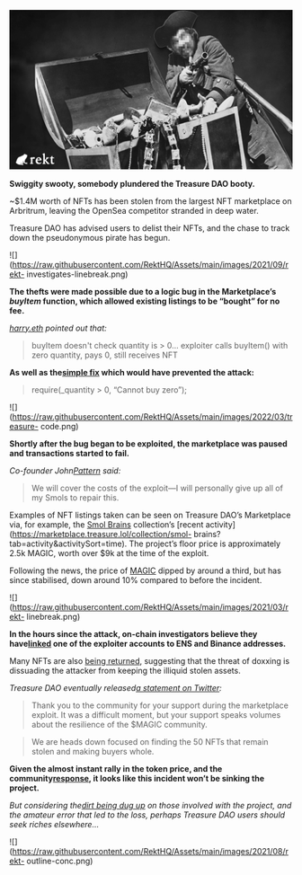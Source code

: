 ![](https://raw.githubusercontent.com/RektHQ/Assets/main/images/2022/03/treasureheader.png)

**Swiggity swooty, somebody plundered the Treasure DAO booty.**

~$1.4M worth of NFTs has been stolen from the largest NFT marketplace on
Arbritrum, leaving the OpenSea competitor stranded in deep water.

Treasure DAO has advised users to delist their NFTs, and the chase to track
down the pseudonymous pirate has begun.

![](https://raw.githubusercontent.com/RektHQ/Assets/main/images/2021/09/rekt-
investigates-linebreak.png)

 **The thefts were made possible due to a logic bug in the Marketplace’s
_buyItem_ function, which allowed existing listings to be “bought” for no
fee.**

 _[harry.eth](https://twitter.com/sniko_/status/1499202361180442627) pointed
out that:_

> buyItem doesn't check quantity is > 0... exploiter calls buyItem() with zero
> quantity, pays 0, still receives NFT

 **As well as the[simple
fix](https://twitter.com/sniko_/status/1499206885987258368) which would have
prevented the attack:**

> require(_quantity > 0, “Cannot buy zero”);

![](https://raw.githubusercontent.com/RektHQ/Assets/main/images/2022/03/treasure-
code.png)

 **Shortly after the bug began to be exploited, the marketplace was paused and
transactions started to fail.**

 _Co-founder
John[Pattern](https://twitter.com/jpatten__/status/1499184767480512512) said:_

> We will cover the costs of the exploit—I will personally give up all of my
> Smols to repair this.

Examples of NFT listings taken can be seen on Treasure DAO’s Marketplace via,
for example, the [Smol Brains](https://twitter.com/SmolBrainsNFT) collection’s
[recent activity](https://marketplace.treasure.lol/collection/smol-
brains?tab=activity&activitySort=time). The project’s floor price is
approximately 2.5k MAGIC, worth over $9k at the time of the exploit.

Following the news, the price of
[MAGIC](https://www.coingecko.com/en/coins/magic) dipped by around a third,
but has since stabilised, down around 10% compared to before the incident.

![](https://raw.githubusercontent.com/RektHQ/Assets/main/images/2021/03/rekt-
linebreak.png)

 **In the hours since the attack, on-chain investigators believe they
have[linked](https://twitter.com/gspdnsobaka/status/1499221626642223104) one
of the exploiter accounts to ENS and Binance addresses.**

Many NFTs are also [being
returned](https://twitter.com/Br0keboy96/status/1499240212001857536),
suggesting that the threat of doxxing is dissuading the attacker from keeping
the illiquid stolen assets.

 _Treasure DAO eventually released[a statement on
Twitter](https://twitter.com/Treasure_DAO/status/1499386558230769664?s=20&t=DFLBLU7R6FN90jR_ATuaBA):_

> Thank you to the community for your support during the marketplace exploit.
> It was a difficult moment, but your support speaks volumes about the
> resilience of the $MAGIC community.

> We are heads down focused on finding the 50 NFTs that remain stolen and
> making buyers whole.

 **Given the almost instant rally in the token price, and the
community[response](https://twitter.com/Whale_Drop/status/1499257211637440521),
it looks like this incident won’t be sinking the project.**

 _But considering the[dirt being dug
up](https://twitter.com/zachxbt/status/1496460811895820293) on those involved
with the project, and the amateur error that led to the loss, perhaps Treasure
DAO users should seek riches elsewhere…_

![](https://raw.githubusercontent.com/RektHQ/Assets/main/images/2021/08/rekt-
outline-conc.png)



